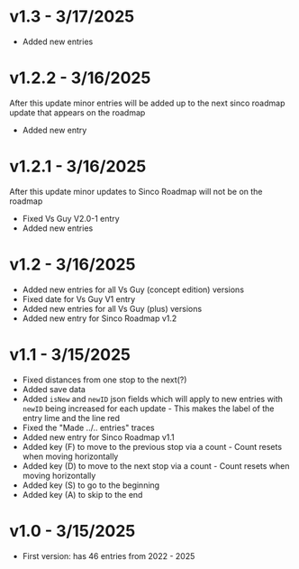 # v1.3 - 3/17/2025
- Added new entries

# v1.2.2 - 3/16/2025
After this update minor entries will be added up to the next sinco roadmap update that appears on the roadmap
- Added new entry

# v1.2.1 - 3/16/2025
After this update minor updates to Sinco Roadmap will not be on the roadmap
- Fixed Vs Guy V2.0-1 entry
- Added new entries

# v1.2 - 3/16/2025
- Added new entries for all Vs Guy (concept edition) versions
- Fixed date for Vs Guy V1 entry
- Added new entries for all Vs Guy (plus) versions
- Added new entry for Sinco Roadmap v1.2

# v1.1 - 3/15/2025
- Fixed distances from one stop to the next(?)
- Added save data
- Added `isNew` and `newID` json fields which will apply to new entries with `newID` being increased for each update
        - This makes the label of the entry lime and the line red
- Fixed the "Made ../.. entries" traces
- Added new entry for Sinco Roadmap v1.1
- Added key (F) to move to the previous stop via a count
        - Count resets when moving horizontally
- Added key (D) to move to the next stop via a count
        - Count resets when moving horizontally
- Added key (S) to go to the beginning
- Added key (A) to skip to the end

# v1.0 - 3/15/2025
- First version: has 46 entries from 2022 - 2025